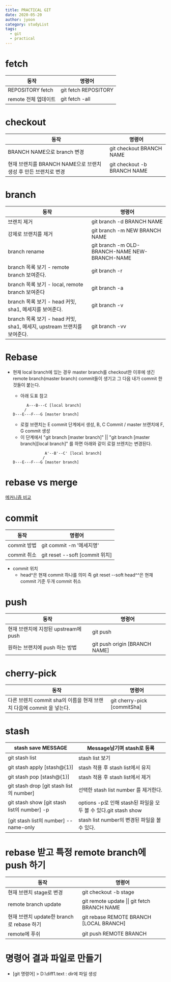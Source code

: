```yaml
---
title: PRACTICAL GIT
date: 2020-05-20
author: jyoon
category: studyList
tags:
  - git
  - practical
---
```


# fetch

| 동작                 | 명령어               |
| -------------------- | -------------------- |
| REPOSITORY fetch     | git fetch REPOSITORY |
| remote 전체 업데이트 | git fetch -all       |

# checkout

| 동작                                                            | 명령어                      |
| --------------------------------------------------------------- | --------------------------- |
| BRANCH NAME으로 branch 변경                                     | git checkout BRANCH NAME    |
| 현재 브랜치를 BRANCH NAME으로 브랜치 생성 후 만든 브랜치로 변경 | git checkout -b BRANCH NAME |

# branch

| 동작                                                                    | 명령어                                        |
| ----------------------------------------------------------------------- | --------------------------------------------- |
| 브랜치 제거                                                             | git branch -d BRANCH NAME                     |
| 강제로 브랜치를 제거                                                    | git branch -m NEW BRANCH NAME                 |
| branch rename                                                           | git branch -m OLD-BRANCH-NAME NEW-BRANCH-NAME |
| branch 목록 보기 - remote branch 보여준다.                              | git branch -r                                 |
| branch 목록 보기 - local, remote branch 보여준다                        | git branch -a                                 |
| branch 목록 보기 - head 커밋, sha1, 메세지를 보여준다.                  | git branch -v                                 |
| branch 목록 보기 - head 커밋, sha1, 메세지, upstream 브랜치를 보여준다. | git branch -vv                                |

# Rebase

- 현재 local branch에 있는 경우 master branch를 checkout한 이후에 생긴 remote branch(master branch) commit들이 생기고 그 다음 내가 commit 한 것들이 붙는다.

  - 아래 도표 참고

  ```
        A---B---C [local branch]
       /
  D---E---F---G [master branch]
  ```

  - 로컬 브랜치는 E commit 단계에서 생성, B, C Commit / master 브랜치에 F, G commit 생성
  - 이 단계에서 "git branch [master branch]" || "git branch [master branch][local branch]" 를 하면 아래와 같이 로컬 브렌치는 변경된다.

  ```
                A'--B'--C' [local branch]
               /
  D---E---F---G [master branch]
  ```

# rebase vs merge

[메커니즘 비교](https://commons.wikimedia.org/wiki/File:Mergevsrebase.png)

# commit

| 동작        | 명령어                         |
| ----------- | ------------------------------ |
| commit 방법 | git commit -m '메세지명'       |
| commit 취소 | git reset --soft [commit 위치] |

- commit 위치
  - head^은 현재 commit 하나를 의미
    즉 git reset --soft head^^은 현재 commit 기준 두개 commit 취소

# push

| 동작                                 | 명령어                        |
| ------------------------------------ | ----------------------------- |
| 현재 브랜치에 지정된 upstream에 push | git push                      |
| 원하는 브랜치에 push 하는 방법       | git push origin [BRANCH NAME] |

# cherry-pick

| 동작                                                                 | 명령어                      |
| -------------------------------------------------------------------- | --------------------------- |
| 다른 브렌치 commit sha의 이름을 현재 브랜치 다음에 commit 을 넣는다. | git cherry-pick [commitSha] |

# stash

| stash save MESSAGE                          | Message남기며 stash로 등록                                      |
| ------------------------------------------- | --------------------------------------------------------------- |
| git stash list                              | stash list 보기                                                 |
| git stash apply [stash@{1}]                 | stash 적용 후 stash list에서 유지                               |
| git stash pop [stash@{1}]                   | stash 적용 후 stash list에서 제거                               |
| git stash drop [git stash list의 number]    | 선택한 stash list number 를 제거한다.                           |
| git stash show [git stash list의 number] -p | options -p로 인해 stash된 파일을 모두 볼 수 있다.git stash show |
| [git stash list의 number] --name-only       | stash list number의 변경된 파일을 볼 수 있다.                   |

# rebase 받고 특정 remote branch에 push 하기

| 동작                                      | 명령어                                       |
| ----------------------------------------- | -------------------------------------------- |
| 현재 브랜치 stage로 변경                  | git checkout -b stage                        |
| remote branch update                      | git remote update \|\| git fetch BRANCH NAME |
| 현재 브랜치 update한 branch로 rebase 하기 | git rebase REMOTE BRANCH [LOCAL BRANCH]      |
| remote에 푸쉬                             | git push REMOTE BRANCH                       |

# 명령어 결과 파일로 만들기

- [git 명령어] > D:\diff1.text : dir에 파일 생성
